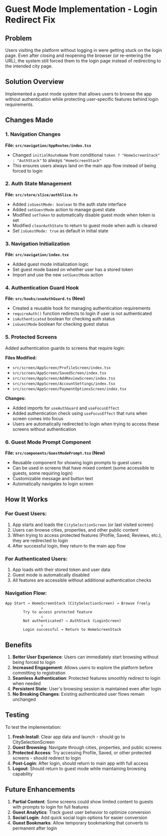 # Guest Mode Implementation - Login Redirect Fix

## Problem
Users visiting the platform without logging in were getting stuck on the login page. Even after closing and reopening the browser (or re-entering the URL), the system still forced them to the login page instead of redirecting to the intended city page.

## Solution Overview
Implemented a guest mode system that allows users to browse the app without authentication while protecting user-specific features behind login requirements.

## Changes Made

### 1. Navigation Changes
**File: `src/navigation/AppRoutes/index.tsx`**
- Changed `initialRouteName` from conditional `token ? "HomeScreenStack" : "AuthStack"` to always `"HomeScreenStack"`
- This ensures users always land on the main app flow instead of being forced to login

### 2. Auth State Management
**File: `src/store/slice/authSlice.ts`**
- Added `isGuestMode: boolean` to the auth state interface
- Added `setGuestMode` action to manage guest state
- Modified `setToken` to automatically disable guest mode when token is set
- Modified `clearAuthState` to return to guest mode when auth is cleared
- Set `isGuestMode: true` as default in initial state

### 3. Navigation Initialization
**File: `src/navigation/index.tsx`**
- Added guest mode initialization logic
- Set guest mode based on whether user has a stored token
- Import and use the new `setGuestMode` action

### 4. Authentication Guard Hook
**File: `src/hooks/useAuthGuard.ts` (New)**
- Created a reusable hook for managing authentication requirements
- `requireAuth()` function redirects to login if user is not authenticated
- `isAuthenticated` boolean for checking auth status
- `isGuestMode` boolean for checking guest status

### 5. Protected Screens
Added authentication guards to screens that require login:

**Files Modified:**
- `src/screen/AppScreen/ProfileScreen/index.tsx`
- `src/screen/AppScreen/SavedScreen/index.tsx`
- `src/screen/AppScreen/AddReviewScreen/index.tsx`
- `src/screen/AppScreen/AccountSettings/index.tsx`
- `src/screen/AppScreen/PaymentOptionsScreen/index.tsx`

**Changes:**
- Added imports for `useAuthGuard` and `useFocusEffect`
- Added authentication check using `useFocusEffect` that runs when screen comes into focus
- Users are automatically redirected to login when trying to access these screens without authentication

### 6. Guest Mode Prompt Component
**File: `src/components/GuestModePrompt.tsx` (New)**
- Reusable component for showing login prompts to guest users
- Can be used in screens that have mixed content (some accessible to guests, some requiring login)
- Customizable message and button text
- Automatically navigates to login screen

## How It Works

### For Guest Users:
1. App starts and loads the `CitySelectionScreen` (or last visited screen)
2. Users can browse cities, properties, and other public content
3. When trying to access protected features (Profile, Saved, Reviews, etc.), they are redirected to login
4. After successful login, they return to the main app flow

### For Authenticated Users:
1. App loads with their stored token and user data
2. Guest mode is automatically disabled
3. All features are accessible without additional authentication checks

### Navigation Flow:
```
App Start → HomeScreenStack (CitySelectionScreen) → Browse freely
                ↓
        Try to access protected feature
                ↓
        Not authenticated? → AuthStack (LoginScreen)
                ↓
        Login successful → Return to HomeScreenStack
```

## Benefits

1. **Better User Experience**: Users can immediately start browsing without being forced to login
2. **Increased Engagement**: Allows users to explore the platform before committing to registration
3. **Seamless Authentication**: Protected features smoothly redirect to login when needed
4. **Persistent State**: User's browsing session is maintained even after login
5. **No Breaking Changes**: Existing authenticated user flows remain unchanged

## Testing

To test the implementation:

1. **Fresh Install**: Clear app data and launch - should go to CitySelectionScreen
2. **Guest Browsing**: Navigate through cities, properties, and public screens
3. **Protected Access**: Try accessing Profile, Saved, or other protected screens - should redirect to login
4. **Post-Login**: After login, should return to main app with full access
5. **Logout**: Should return to guest mode while maintaining browsing capability

## Future Enhancements

1. **Partial Content**: Some screens could show limited content to guests with prompts to login for full features
2. **Guest Analytics**: Track guest user behavior to optimize conversion
3. **Social Login**: Add quick social login options for easier conversion
4. **Guest Bookmarks**: Allow temporary bookmarking that converts to permanent after login
